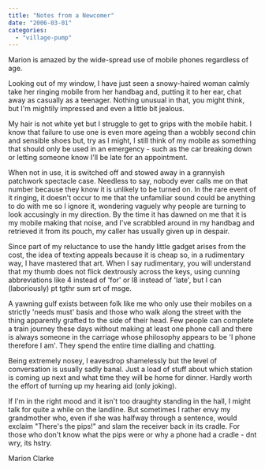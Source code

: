 ```yaml
---
title: "Notes from a Newcomer"
date: "2006-03-01"
categories: 
  - "village-pump"
---
```


Marion is amazed by the wide-spread use of mobile phones regardless of age.

Looking out of my window, I have just seen a snowy-haired woman calmly take her ringing mobile from her handbag and, putting it to her ear, chat away as casually as a teenager. Nothing unusual in that, you might think, but I'm mightily impressed and even a little bit jealous.

My hair is not white yet but I struggle to get to grips with the mobile habit. I know that failure to use one is even more ageing than a wobbly second chin and sensible shoes but, try as I might, I still think of my mobile as something that should only be used in an emergency - such as the car breaking down or letting someone know I'll be late for an appointment.

When not in use, it is switched off and stowed away in a grannyish patchwork spectacle case. Needless to say, nobody ever calls me on that number because they know it is unlikely to be turned on. In the rare event of it ringing, it doesn't occur to me that the unfamiliar sound could be anything to do with me so I ignore it, wondering vaguely why people are turning to look accusingly in my direction. By the time it has dawned on me that it is my mobile making that noise, and I've scrabbled around in my handbag and retrieved it from its pouch, my caller has usually given up in despair.

Since part of my reluctance to use the handy little gadget arises from the cost, the idea of texting appeals because it is cheap so, in a rudimentary way, I have mastered that art. When I say rudimentary, you will understand that my thumb does not flick dextrously across the keys, using cunning abbreviations like 4 instead of 'for' or l8 instead of 'late', but I can (laboriously) pt tgthr sum srt of msge.

A yawning gulf exists between folk like me who only use their mobiles on a strictly 'needs must' basis and those who walk along the street with the thing apparently grafted to the side of their head. Few people can complete a train journey these days without making at least one phone call and there is always someone in the carriage whose philosophy appears to be 'I phone therefore I am'. They spend the entire time dialling and chatting.

Being extremely nosey, I eavesdrop shamelessly but the level of conversation is usually sadly banal. Just a load of stuff about which station is coming up next and what time they will be home for dinner. Hardly worth the effort of turning up my hearing aid (only joking).

If I'm in the right mood and it isn't too draughty standing in the hall, I might talk for quite a while on the landline. But sometimes I rather envy my grandmother who, even if she was halfway through a sentence, would exclaim "There's the pips!" and slam the receiver back in its cradle. For those who don't know what the pips were or why a phone had a cradle - dnt wry, its hstry.

Marion Clarke
